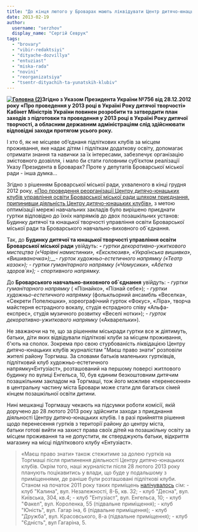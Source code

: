```yaml
---
title: "До кінця лютого у Броварах мають ліквідувати Центр дитячо-юнацьких клубів"
date: 2013-02-19
author: 
  username: "serzhov"
  display_name: "Сергій Севрук"
tags: 
  - "brovary"
  - "vibir-redaktsiyi"
  - "dityache-dozvillya"
  - "entuziast"
  - "miska-rada"
  - "novini"
  - "reorganizatsiya"
  - "tsentr-dityachih-ta-yunatskih-klubiv"
---
```


**[![Головна (2)](https://mpz.brovary.org/wp-content/uploads/2013/02/Golovna-2.jpg)](https://mpz.brovary.org/wp-content/uploads/2013/02/Golovna-2.jpg)Згідно з Указом Президента України №756 від 28.12.2012 року «Про проведення у 2013 році в Україні Року дитячої творчості» Кабінет Міністрів України повинен розробити та затвердити план заходів з підготовки та проведення у 2013 році в Україні Року дитячої творчості, а обласним державним адміністраціям слід здійснювати відповідні заходи протягом усього року.**

І хто б, як не місцеве об’єднаня підліткових клубів за місцем  проживання, яке надає дітям і підліткам додаткову освіту, допомагає отримати знання та навички за їх інтересами, забезпечує організацію змістовного дозвілля, і мало би стати головним суб’єктом реалізації Указу Президента в Броварах? Проте у депутатів Броварської міської ради - інша думка...

Згідно з рішенням Броварської міської ради, ухваленого в кінці грудня 2012 року, [«Про проведення реорганізації Центру дитячо-юнацьких клубів управління освіти Броварської міської ради шляхом приєднання, припинивши діяльність Центру дитячо-юнацьких клубів»](http://brovary.kiev.ua/r%D1%96shennya-m%D1%96sko%D1%97-radi-371), з метою оптимізації мережі навчальних закладів було вирішено приєднати гуртки відповідно до їхніх напрямків до двох позашкільних установ: Будинку дитячої та юнацької творчості управління освіти Броварської міської ради та Броварського навчально-виховного об\`єднання.

Так, до **Будинку дитячої та юнацької творчості управління освіти Броварської міської ради** увійдуть: _**\-** гуртки декоративно-ужиткового мистецтва («Чарівні намистинки», «Ексклюзив», «Українська вишивка», «Вишиваночка»);__\- гурток художньо-естетичного напрямку («Театр казок»);_ _\- гуртки гуманітарного напрямку («Чомусики», «Абетка здоров\`я»);_ _\- спортивного напрямку._

До **Броварського навчально-виховного об\`єднання** увійдуть: _\- гуртки гуманітарного напрямку_ ( «Пізнайко», «Пізнай себе»); _\- гуртки художньо-естетичного напрямку_ (фолькльорний ансамбль «Веселка», «Секрети Попелюшки», хореографічний гурток «Фокус», «Ліра», творча майстерня естрадного вокалу, студія естрадного співу «Альфа-експрес», студія музичного розвитку «Веселі нотки»); _\- гурток декоративно-ужиткового напрямку_ («Акварельки»).

Не зважаючи на те, що за рішенням міськради гуртки все ж діятимуть, батьки, діти яких відвідували підліткові клуби за місцем проживання, б'ють на сполох. Зокрема про свою стурбованість ліквідацією Центру дитячо-юнацьких клубів журналістам "Маєш право знати" розповіли жителі району Торгмаш. За словами батьків маленьких гуртківців, підлітковий клуб художньо-естетичного напрямку«Ентузіаст», розташований на першому поверсі житлового будинку по вулиці Енгельса, 10, був єдиним безкоштовним дитячим позашкільним закладом на Торгмаші, тож його можливе «перенесення» в центральну частину міста Бровари може стати для багатьох сімей кінцем позашкільної освіти дитини.

Нині мешканці Торгмашу чекають на підсумки роботи комісії, якій доручено до 28 лютого 2013 року здійснити заходи з приєднання діяльності Центру дитячо-юнацьких клубів. І в разі прийняття рішення щодо перенесення гуртків з території району до центру міста, батьки готові вийти на захист права своїх дітей на позашкільну освіту за місцем проживання та не допустити, як стверджують батьки, відкриття магазину на місці підліткового клубу «Ентузіаст».

> «Маєш право знати» також стежитиме за долею гуртків на Торгмаші після припинення діяльності Центру дитячо-юнацьких клубів. Окрім того, наші журналісти після 28 лютого 2013 року планують поцікавитись у влади, що буде у подальшому з приміщеннями, де раніше були розташовані підліткові клуби. Станом на початок 2011 року таких приміщень [налічувалось](http://rizanenko.org/downloads/doc/6_sesia_BMR/17.pdf) сім: - клуб "Калина", вул. Незалежності, 8-Б, кв. 32; - клуб "Десна", вул. Київська, 304, кв.4; - клуб "Ентузіаст", вул. Енгельса, 10; - клуб "Факел", вул. Короленка, 55 (підвальне приміщення); - клуб "Юність", вул. Гагар іна, 6 (підвальне приміщення); - клуб "Дружба", вул. Красовського, 8-а (підвальне приміщення); - клуб "Єдність", вул Гагаріна, 5.
